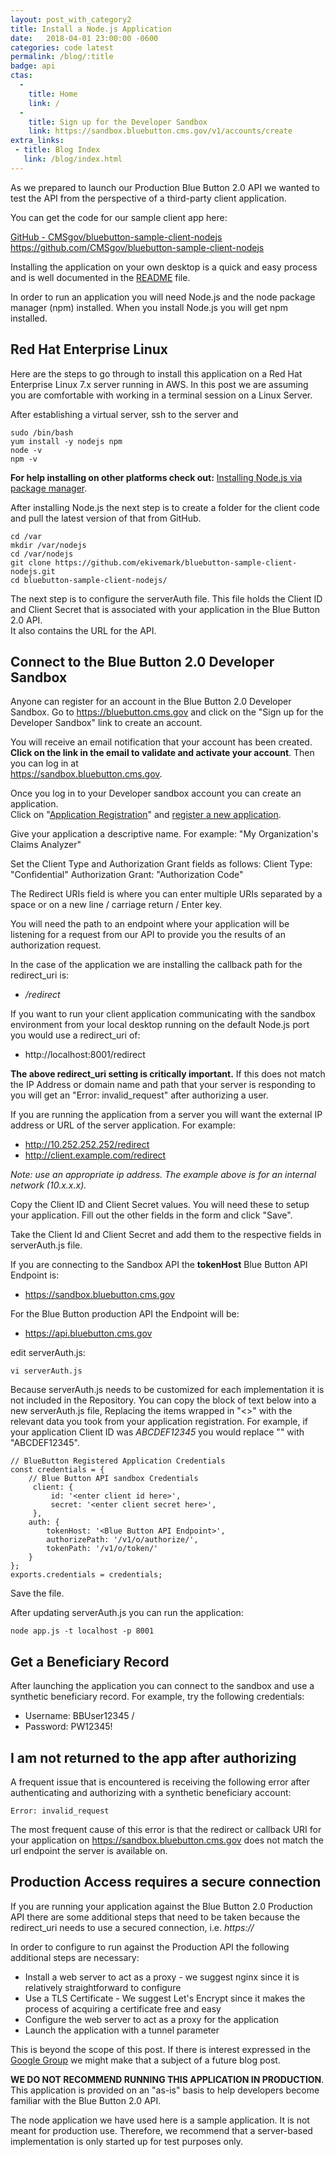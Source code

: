 ```yaml
---
layout: post_with_category2
title: Install a Node.js Application
date:   2018-04-01 23:00:00 -0600
categories: code latest
permalink: /blog/:title
badge: api
ctas:
  - 
    title: Home
    link: /
  -
    title: Sign up for the Developer Sandbox
    link: https://sandbox.bluebutton.cms.gov/v1/accounts/create
extra_links:
 - title: Blog Index
   link: /blog/index.html
---
```

As we prepared to launch our Production Blue Button 2.0 API we wanted to test the API 
from the perspective of a third-party client application. 

You can get the code for our sample client app here:

<a href="https://github.com/CMSgov/bluebutton-sample-client-nodejs.git" target="_blank">GitHub - CMSgov/bluebutton-sample-client-nodejs</a>
https://github.com/CMSgov/bluebutton-sample-client-nodejs

Installing the application on your own desktop is a quick and easy process and is well documented in the 
<a href="https://github.com/CMSgov/bluebutton-sample-client-nodejs/blob/master/README.md" target="_blank">README</a> file.

In order to run an application you will need Node.js and the node package manager (npm) installed. 
When you install Node.js you will get npm installed.

## Red Hat Enterprise Linux
Here are the steps to go through to install this application on a Red Hat Enterprise Linux 7.x server running in AWS.
In this post we are assuming you are comfortable with working in a terminal session on a Linux Server.

After establishing a virtual server, ssh to the server and 
```
sudo /bin/bash
yum install -y nodejs npm
node -v
npm -v
```
**For help installing on other platforms check out:** 
<a href="https://nodejs.org/en/download/package-manager/" target="_blank">Installing Node.js via package manager</a>.

After installing Node.js the next step is to create a folder for the client code and pull the latest version of that from GitHub.

```
cd /var
mkdir /var/nodejs
cd /var/nodejs
git clone https://github.com/ekivemark/bluebutton-sample-client-nodejs.git
cd bluebutton-sample-client-nodejs/
```
 
The next step is to configure the serverAuth file. This file holds the Client ID and Client Secret 
that is associated with your application in the Blue Button 2.0 API.  
It also contains the URL for the API.

## Connect to the Blue Button 2.0 Developer Sandbox

Anyone can register for an account in the Blue Button 2.0 Developer Sandbox. Go to 
<a href="https://bluebutton.cms.gov" target="_blank">https://bluebutton.cms.gov</a> 
and click on the "Sign up for the Developer Sandbox" link to create an account. 

You will receive an email notification that your account has been created. 
**Click on the link in the email to validate and activate your account**. 
Then you can log in at   
<a href="https://sandbox.bluebutton.cms.gov" target="_blank">https://sandbox.bluebutton.cms.gov</a>.

Once you log in to your Developer sandbox account you can create an application.  
Click on "[Application Registration](https://sandbox.bluebutton.cms.gov/v1/o/applications/)" and 
[register a new application](https://sandbox.bluebutton.cms.gov/v1/o/applications/register/).

Give your application a descriptive name. For example: 
"My Organization's  Claims Analyzer"

Set the Client Type and Authorization Grant fields as follows:
Client Type: "Confidential"
Authorization Grant: "Authorization Code"

The Redirect URIs field is where you can enter multiple URIs separated by a space or on a new line / 
carriage return / Enter key.

You will need the path to an endpoint where your application will be listening for a request 
from our API to provide you the results of an authorization request.

In the case of the application we are installing the callback path for the redirect_uri is: 

- */redirect*

If you want to run your client application communicating with the sandbox environment from your local 
desktop running on the default Node.js port you would use a redirect_uri of:

- http://localhost:8001/redirect

**The above redirect_uri setting is critically important.** If this does not match the IP Address or 
domain name and path that your server is responding to you will get an "Error: invalid_request" after
authorizing a user.

If you are running the application from a server you will want the external IP address or URL of the 
server application. For example:

- http://10.252.252.252/redirect
- http://client.example.com/redirect

*Note: use an appropriate ip address. The example above is for an internal network (10.x.x.x).*

Copy the Client ID and Client Secret values. You will need these to setup your application.
Fill out the other fields in the form and click "Save".

Take the Client Id and Client Secret and add them to the respective fields in serverAuth.js file.

If you are connecting to the Sandbox API the **tokenHost** Blue Button API Endpoint is:

- https://sandbox.bluebutton.cms.gov

For the Blue Button production API the Endpoint will be:

- https://api.bluebutton.cms.gov

edit serverAuth.js:

```
vi serverAuth.js
```

Because serverAuth.js needs to be customized for each implementation it is not included in the Repository. 
You can copy the block of text below into a new serverAuth.js file, Replacing the items wrapped in "<>" 
with the relevant data you took from your application registration. For example, if your application 
Client ID was *ABCDEF12345* you would replace "<enter client id here>" with "ABCDEF12345".

```
// BlueButton Registered Application Credentials
const credentials = {
    // Blue Button API sandbox Credentials
	 client: {
	     id: '<enter client id here>',
	     secret: '<enter client secret here>',
	 },
    auth: {
        tokenHost: '<Blue Button API Endpoint>',
        authorizePath: '/v1/o/authorize/',
        tokenPath: '/v1/o/token/'
    }
};
exports.credentials = credentials;
```

Save the file.

After updating serverAuth.js  you can run the application:

```
node app.js -t localhost -p 8001
```

## Get a Beneficiary Record

After launching the application you can connect to the sandbox and use a synthetic beneficiary record.
For example, try the following credentials:

- Username: BBUser12345 /
- Password: PW12345!

## I am not returned to the app after authorizing

A frequent issue that is encountered is receiving the following error after authenticating and authorizing
with a synthetic beneficiary account: 

```
Error: invalid_request
```

The most frequent cause of this error is that the redirect or callback URI for your application on 
https://sandbox.bluebutton.cms.gov does not match the url endpoint the server is available on. 

## Production Access requires a secure connection

If you are running your application against the Blue Button 2.0 Production API there are some additional 
steps that need to be taken because the redirect_uri needs to use a secured connection, i.e. *https://*

In order to configure to run against the Production API the following additional steps are necessary:

- Install a web server to act as a proxy - we suggest nginx since it is relatively straightforward to configure
- Use a TLS Certificate - We suggest Let's Encrypt since it makes the process of acquiring a certificate free and easy
- Configure the web server to act as a proxy for the application 
- Launch the application with a tunnel parameter

This is beyond the scope of this post. If there is interest expressed in the 
<a href="https://groups.google.com/forum/#!forum/Developer-group-for-cms-blue-button-api" target="_blank" >Google Group</a>
we might make that a subject of a future blog post.


**WE DO NOT RECOMMEND RUNNING THIS APPLICATION IN PRODUCTION**. This application is provided on an "as-is" basis 
to help developers become familiar with the Blue Button 2.0 API.
 
The node application we have used here is a sample application. It is not meant for production use. 
Therefore, we recommend that a server-based implementation is only started up for test purposes only. 

